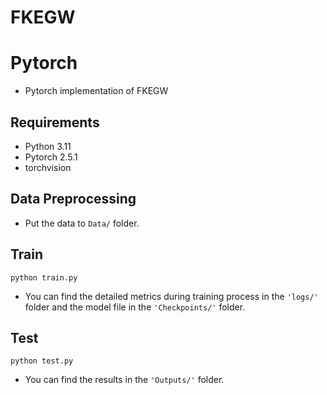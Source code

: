 # FKEGW

# Pytorch
* Pytorch implementation of FKEGW

## Requirements

* Python 3.11
* Pytorch 2.5.1
* torchvision

## Data Preprocessing
* Put the data to `Data/` folder.

## Train
```
python train.py
```
* You can find the detailed metrics during training process in the `'logs/'` folder and the model file in the `'Checkpoints/'` folder.

## Test
```
python test.py
```

* You can find the results in the `'Outputs/'` folder.

